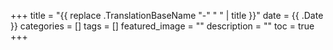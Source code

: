 +++
title =  "{{ replace .TranslationBaseName "-" " " | title }}"
date = {{ .Date }}
categories = []
tags = []
featured_image = ""
description = ""
toc = true
+++
